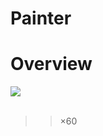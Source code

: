 # Painter
# Overview
<img src="https://github.com/Manato0x2cc/Painter/blob/master/doc/new_gif.gif"></img><br>  
>>×60
